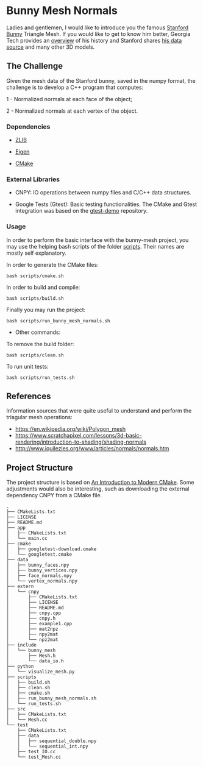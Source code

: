 <!-- File written based on GitHub markdown -->
# Bunny Mesh Normals

Ladies and gentlemen, I would like to introduce you the famous [Stanford Bunny][wiki_bunny] Triangle Mesh. If you would like to get to know him better, Georgia Tech provides an [overview][bunny_story] of his history and Stanford shares [his data source][Stanford_Source] and many other 3D models.

<!-- References -->
[wiki_bunny]: https://en.wikipedia.org/wiki/Stanford_bunny
[bunny_story]: https://www.cc.gatech.edu/~turk/bunny/bunny.html
[Stanford_Source]: http://graphics.stanford.edu/data/3Dscanrep/

## The Challenge

Given the mesh data of the Stanford bunny, saved in the numpy format, the challenge is to develop a C++ program that computes:

1 - Normalized normals at each face of the object;

2 - Normalized normals at each vertex of the object.

### Dependencies

* [ZLIB](https://www.zlib.net)

* [Eigen](http://eigen.tuxfamily.org/)

* [CMake](https://cmake.org)

### External Libraries

* CNPY: IO operations between numpy files and C/C++ data structures.

* Google Tests (Gtest): Basic testing functionalities. The CMake and Gtest integration was based on the [gtest-demo](https://github.com/bast/gtest-demo) repository.

### Usage

In order to perform the basic interface with the bunny-mesh project, you may use the helping bash scripts of the folder [scripts](scripts/). Their names are mostly self explanatory.

In order to generate the CMake files:

```(bash)
bash scripts/cmake.sh
```

In order to build and compile:

```(bash)
bash scripts/build.sh
```

Finally you may run the project:

```(bash)
bash scripts/run_bunny_mesh_normals.sh
```

* Other commands:

To remove the build folder:

```(bash)
bash scripts/clean.sh
```

To run unit tests:

```(bash)
bash scripts/run_tests.sh
```

## References

Information sources that were quite useful to understand and perform the triagular mesh operations:

* https://en.wikipedia.org/wiki/Polygon_mesh
* https://www.scratchapixel.com/lessons/3d-basic-rendering/introduction-to-shading/shading-normals
* http://www.iquilezles.org/www/articles/normals/normals.htm

## Project Structure

The project structure is based on [An Introduction to Modern CMake](https://cliutils.gitlab.io/modern-cmake/).
Some adjustments would also be interesting, such as downloading the external dependency CNPY from a CMake file.

```
.
├── CMakeLists.txt
├── LICENSE
├── README.md
├── app
│   ├── CMakeLists.txt
│   └── main.cc
├── cmake
│   ├── googletest-download.cmake
│   └── googletest.cmake
├── data
│   ├── bunny_faces.npy
│   ├── bunny_vertices.npy
│   ├── face_normals.npy
│   └── vertex_normals.npy
├── extern
│   └── cnpy
│       ├── CMakeLists.txt
│       ├── LICENSE
│       ├── README.md
│       ├── cnpy.cpp
│       ├── cnpy.h
│       ├── example1.cpp
│       ├── mat2npz
│       ├── npy2mat
│       └── npz2mat
├── include
│   └── bunny_mesh
│       ├── Mesh.h
│       └── data_io.h
├── python
│   └── visualize_mesh.py
├── scripts
│   ├── build.sh
│   ├── clean.sh
│   ├── cmake.sh
│   ├── run_bunny_mesh_normals.sh
│   └── run_tests.sh
├── src
│   ├── CMakeLists.txt
│   └── Mesh.cc
└── test
    ├── CMakeLists.txt
    ├── data
    │   ├── sequential_double.npy
    │   └── sequential_int.npy
    ├── test_IO.cc
    └── test_Mesh.cc
```